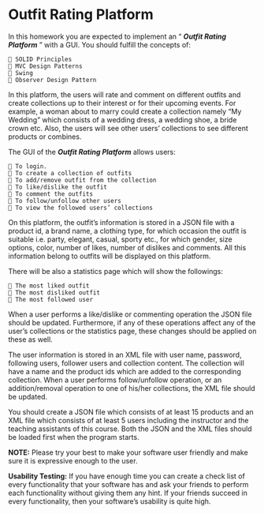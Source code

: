 # Outfit Rating Platform

In this homework you are expected to implement an “ **_Outfit Rating Platform_** ” with a GUI. You should
fulfill the concepts of:

```
 SOLID Principles
 MVC Design Patterns
 Swing
 Observer Design Pattern
```
In this platform, the users will rate and comment on different outfits and create collections up to
their interest or for their upcoming events. For example, a woman about to marry could create a
collection namely “My Wedding” which consists of a wedding dress, a wedding shoe, a bride crown
etc. Also, the users will see other users’ collections to see different products or combines.

The GUI of the **_Outfit Rating Platform_** allows users:

```
 To login.
 To create a collection of outfits
 To add/remove outfit from the collection
 To like/dislike the outfit
 To comment the outfits
 To follow/unfollow other users
 To view the followed users’ collections
```
On this platform, the outfit’s information is stored in a JSON file with a product id, a brand name, a
clothing type, for which occasion the outfit is suitable i.e. party, elegant, casual, sporty etc., for which
gender, size options, color, number of likes, number of dislikes and comments. All this information
belong to outfits will be displayed on this platform.

There will be also a statistics page which will show the followings:

```
 The most liked outfit
 The most disliked outfit
 The most followed user
```
When a user performs a like/dislike or commenting operation the JSON file should be updated.
Furthermore, if any of these operations affect any of the user’s collections or the statistics page, these
changes should be applied on these as well.

The user information is stored in an XML file with user name, password, following users, follower users
and collection content. The collection will have a name and the product ids which are added to the
corresponding collection. When a user performs follow/unfollow operation, or an addition/removal
operation to one of his/her collections, the XML file should be updated.


You should create a JSON file which consists of at least 15 products and an XML file which consists of
at least 5 users including the instructor and the teaching assistants of this course. Both the JSON and
the XML files should be loaded first when the program starts.

**NOTE:** Please try your best to make your software user friendly and make sure it is expressive enough
to the user.

**Usability Testing:** If you have enough time you can create a check list of every functionality that your
software has and ask your friends to perform each functionality without giving them any hint. If your
friends succeed in every functionality, then your software’s usability is quite high.




